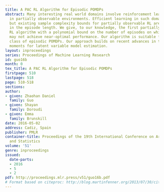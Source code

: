 ```yaml
---
title: A PAC RL Algorithm for Episodic POMDPs
abstract: Many interesting real world domains involve reinforcement learning (RL)
  in partially observable environments. Efficient learning in such domains is important,
  but existing sample complexity bounds for partially observable RL are at least exponential
  in the episode length. We give, to our knowledge, the first partially observable
  RL algorithm with a polynomial bound on the number of episodes on which the algorithm
  may not achieve near-optimal performance. Our algorithm is suitable for an important
  class of episodic POMDPs. Our approach builds on recent advances in the method of
  moments for latent variable model estimation.
layout: inproceedings
series: Proceedings of Machine Learning Research
id: guo16b
month: 0
tex_title: A PAC RL Algorithm for Episodic POMDPs
firstpage: 510
lastpage: 518
page: 510-518
sections: 
author:
- given: Zhaohan Daniel
  family: Guo
- given: Shayan
  family: Doroudi
- given: Emma
  family: Brunskill
date: 2016-05-02
address: Cadiz, Spain
publisher: PMLR
container-title: Proceedings of the 19th International Conference on Artificial Intelligence
  and Statistics
volume: '51'
genre: inproceedings
issued:
  date-parts:
  - 2016
  - 5
  - 2
pdf: http://proceedings.mlr.press/v51/guo16b.pdf
# Format based on citeproc: http://blog.martinfenner.org/2013/07/30/citeproc-yaml-for-bibliographies/
---
```

